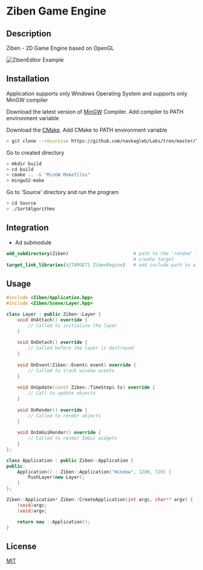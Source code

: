 # Ziben Game Engine

## Description

Ziben - 2D Game Engine based on OpenGL

![ZibenEditor Example](Resources/ZibenEditor.gif)

## Installation

Application supports only Windows Operating System and supports only MinGW compiler

Download the latest version of [MinGW](https://winlibs.com/) Compiler.
Add compiler to PATH environment variable

Download the [CMake](https://cmake.org/download/). Add CMake to PATH environment variable

```bash
> git clone --recursive https://github.com/navkagleb/Labs/tree/master/Term4/OOP/Lab03
```

Go to created directory

```bash
> mkdir build
> cd build
> cmake .. -G "MinGW Makefiles"
> mingw32-make
```

Go to 'Source' directory and run the program

```bash
> cd Source
> ./SortAlgorithms
```

## Integration

* Ad submodule
```cmake
add_subdirectory(Ziben)                        # path to the 'random' library root
                                               # create target
target_link_libraries(${TARGET} ZibenEngine)   # add include path to a compiler
```

## Usage

```c++
#include <Ziben/Application.hpp>
#include <Ziben/Scene/Layer.hpp>

class Layer : public Ziben::Layer {
    void OnAttach() override {
        // Called to initialize the layer
    }
    
    void OnDetach() override {
        // Called before the layer is destroyed
    }
    
    void OnEvent(Ziben::Event& event) override {
        // Called to track window events
    }
    
    void OnUpdate(const Ziben::TimeStep& ts) override {
        // Call to update objects
    }
    
    void OnRender() override {
        // Called to render objects
    }
    
    void OnImGuiRender() override {
        // Called to render ImGui widgets
    }
};

class Application : public Ziben::Application {
public:
    Application() : Ziben::Application("Window", 1280, 720) {
        PushLayer(new Layer);
    }
};

Ziben::Application* Ziben::CreateApplication(int argc, char** argv) {
    (void)argc;
    (void)argv;

    return new ::Application();
}
```

## License
[MIT](https://choosealicense.com/licenses/mit/)
